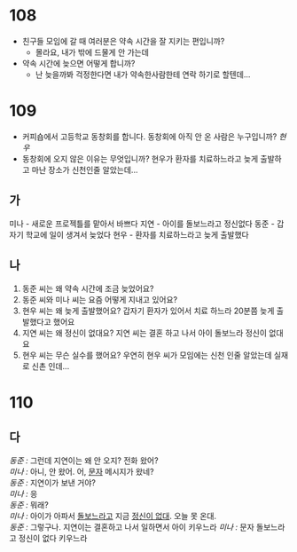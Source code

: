 # 108
* 친구들 모임에 갈 때 여러분은 약속 시간을 잘 지키는 편입니까?
	* 몰라요, 내가 밖에 드물게 안 가는데
* 약속 시간에 늦으면 어떻게 합니까?
	* 난 늦을까봐 걱정한다면 내가 약속한사람한테 연락 하기로 할텐데...
# 109
* 커피숍에서 고등학교 동창회를 합니다. 동창회에 아직 안  온 사람은 누구입니까? *현우*
* 동창회에 오지 않은 이유는 무엇입니까? 현우가 환자를 치료하느라고 늦게 출발하고 마난 장소가 신천인줄 알았는데...
## 가
미나 - 새로운 프로젝틀를 맡아서 바쁘다
지연 - 아이를 돌보느라고 정신없다
동준 - 갑자기 학교에 일이 생겨서 늦었다
현우 - 환자를 치료하느라고 늦게 출발했다

## 나
1. 동준 씨는 왜 약속 시간에 조금 늦었어요?
2. 동준 씨와 미나 씨는 요즘 어떻게 지내고 있어요? 
3. 현우 씨는 왜 늦게 출발했어요? 갑자기 환자가 있어서 치료 하느라 20분쯤 늦게 출발했다고 했어요
4. 지연 씨는 왜 정신이 없대요? 지연 씨는 결혼 하고 나서 아이 돌보느라 정신이 없대요
5. 현우 씨는 무슨 실수를 했어요? 우연히 현우 씨가 모임에는 신천 인줄 알았는데 실재로 신촌 인데...
# 110
## 다
*동준 :* 그런데 지연이는 왜 안 오지? 전화 왔어? <br>
*미나 :* 아니, 안 왔어. 어, <u>문자</u> 메시지가 왔네? <br>
*동준 :* 지연이가 보낸 거야? <br>
*미나 :* 응 <br>
*동준 :* 뭐래? <br>
*미나 :* 아이가 아파서 <u>돌보느라고</u> 지금 <u>정신이 없대</u>. 오늘 못 온대. <br>
*동준 :* 그렇구나. 지연이는 결혼하고 나서 일하면서 아이 키우느라
*미나 :*
문자
돌보느라고 
정신이 없다
키우느라

